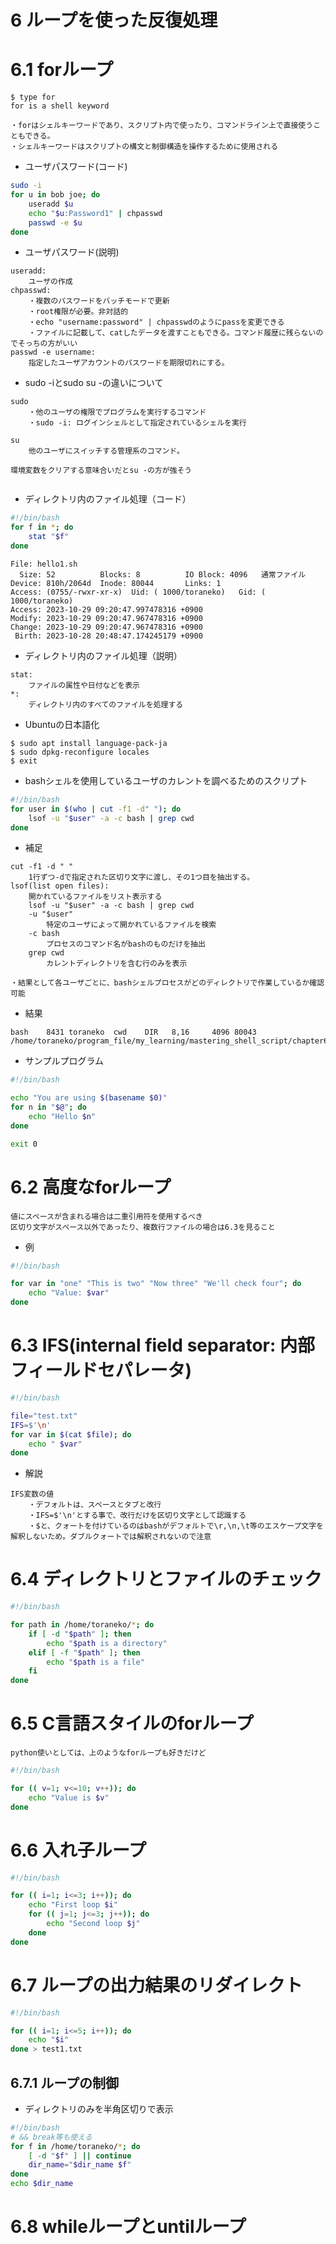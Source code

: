 # 6 ループを使った反復処理

# 6.1 forループ
```
$ type for
for is a shell keyword

・forはシェルキーワードであり、スクリプト内で使ったり、コマンドライン上で直接使うこともできる。
・シェルキーワードはスクリプトの構文と制御構造を操作するために使用される
```
- ユーザパスワード(コード)
```bash
sudo -i
for u in bob joe; do
    useradd $u
    echo "$u:Password1" | chpasswd
    passwd -e $u
done
```
- ユーザパスワード(説明)
```
useradd:
    ユーザの作成
chpasswd:
    ・複数のパスワードをバッチモードで更新
    ・root権限が必要。非対話的
    ・echo "username:password" | chpasswdのようにpassを変更できる
    ・ファイルに記載して、catしたデータを渡すこともできる。コマンド履歴に残らないのでそっちの方がいい
passwd -e username:
    指定したユーザアカウントのパスワードを期限切れにする。

```
- sudo -iとsudo su -の違いについて
```
sudo
    ・他のユーザの権限でプログラムを実行するコマンド
    ・sudo -i: ログインシェルとして指定されているシェルを実行

su
    他のユーザにスイッチする管理系のコマンド。

環境変数をクリアする意味合いだとsu -の方が強そう


```
- ディレクトリ内のファイル処理（コード）
```bash
#!/bin/bash
for f in *; do
    stat "$f"
done
```
```
File: hello1.sh
  Size: 52          Blocks: 8          IO Block: 4096   通常ファイル
Device: 810h/2064d  Inode: 80044       Links: 1
Access: (0755/-rwxr-xr-x)  Uid: ( 1000/toraneko)   Gid: ( 1000/toraneko)
Access: 2023-10-29 09:20:47.997478316 +0900
Modify: 2023-10-29 09:20:47.967478316 +0900
Change: 2023-10-29 09:20:47.967478316 +0900
 Birth: 2023-10-28 20:48:47.174245179 +0900
```
- ディレクトリ内のファイル処理（説明）
```
stat:
    ファイルの属性や日付などを表示
*:
    ディレクトリ内のすべてのファイルを処理する
```

- Ubuntuの日本語化
```
$ sudo apt install language-pack-ja
$ sudo dpkg-reconfigure locales
$ exit
```
- bashシェルを使用しているユーザのカレントを調べるためのスクリプト
```bash
#!/bin/bash
for user in $(who | cut -f1 -d" "); do
    lsof -u "$user" -a -c bash | grep cwd
done
```
- 補足
```
cut -f1 -d " " 
    1行ずつ-dで指定された区切り文字に渡し、その1つ目を抽出する。
lsof(list open files):  
    開かれているファイルをリスト表示する
    lsof -u "$user" -a -c bash | grep cwd
    -u "$user"
        特定のユーザによって開かれているファイルを検索
    -c bash
        プロセスのコマンド名がbashのものだけを抽出
    grep cwd
        カレントディレクトリを含む行のみを表示

・結果として各ユーザごとに、bashシェルプロセスがどのディレクトリで作業しているか確認可能
```
- 結果
```
bash    8431 toraneko  cwd    DIR   8,16     4096 80043 /home/toraneko/program_file/my_learning/mastering_shell_script/chapter6/bin

```

- サンプルプログラム
```bash
#!/bin/bash

echo "You are using $(basename $0)"
for n in "$@"; do
    echo "Hello $n"
done

exit 0
```

# 6.2 高度なforループ
```
値にスペースが含まれる場合は二重引用符を使用するべき
区切り文字がスペース以外であったり、複数行ファイルの場合は6.3を見ること
```
- 例
```bash
#!/bin/bash

for var in "one" "This is two" "Now three" "We'll check four"; do
    echo "Value: $var"
done
```
# 6.3 IFS(internal field separator: 内部フィールドセパレータ)
```bash
#!/bin/bash

file="test.txt"
IFS=$'\n'
for var in $(cat $file); do
    echo " $var"
done
```
- 解説
```
IFS変数の値
    ・デフォルトは、スペースとタブと改行
    ・IFS=$'\n'とする事で、改行だけを区切り文字として認識する
    ・$と、クォートを付けているのはbashがデフォルトで\r,\n,\t等のエスケープ文字を解釈しないため。ダブルクォートでは解釈されないので注意
```

# 6.4 ディレクトリとファイルのチェック
```bash
#!/bin/bash

for path in /home/toraneko/*; do
    if [ -d "$path" ]; then
        echo "$path is a directory"
    elif [ -f "$path" ]; then
        echo "$path is a file"
    fi
done
```

# 6.5 C言語スタイルのforループ
```
python使いとしては、上のようなforループも好きだけど
```
```bash
#!/bin/bash

for (( v=1; v<=10; v++)); do
    echo "Value is $v"
done
```

# 6.6 入れ子ループ
```bash
#!/bin/bash

for (( i=1; i<=3; i++)); do
    echo "First loop $i"
    for (( j=1; j<=3; j++)); do
        echo "Second loop $j"
    done
done
```

# 6.7 ループの出力結果のリダイレクト
```bash
#!/bin/bash

for (( i=1; i<=5; i++)); do
    echo "$i"
done > test1.txt
```

## 6.7.1 ループの制御
- ディレクトリのみを半角区切りで表示
```bash
#!/bin/bash
# && break等も使える
for f in /home/toraneko/*; do
    [ -d "$f" ] || continue
    dir_name="$dir_name $f"
done
echo $dir_name
```
# 6.8 whileループとuntilループ

